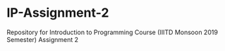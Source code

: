 # IP-Assignment-2
Repository for Introduction to Programming Course (IIITD Monsoon 2019 Semester) Assignment 2
